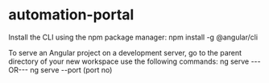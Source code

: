 # automation-portal

Install the CLI using the npm package manager:
npm install -g @angular/cli

To serve an Angular project on a development server, go to the parent directory of your new workspace use the following commands:
ng serve
---OR---
ng serve --port (port no)
